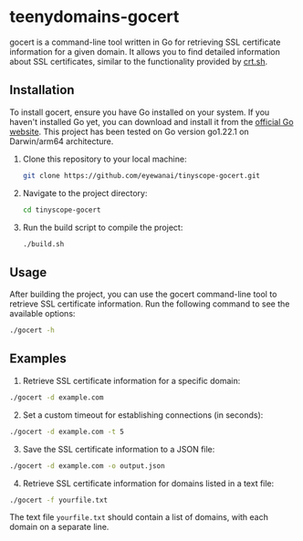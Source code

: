 # teenydomains-gocert

gocert is a command-line tool written in Go for retrieving SSL certificate information for a given domain. It allows you to find detailed information about SSL certificates, similar to the functionality provided by [crt.sh](https://crt.sh).

## Installation

To install gocert, ensure you have Go installed on your system.
If you haven't installed Go yet, you can download and install it from the [official Go website](https://go.dev/doc/install).
This project has been tested on Go version go1.22.1 on Darwin/arm64 architecture.

1. Clone this repository to your local machine:

    ```bash
    git clone https://github.com/eyewanai/tinyscope-gocert.git
    ```

2. Navigate to the project directory:

    ```bash
    cd tinyscope-gocert
    ```

3. Run the build script to compile the project:

    ```bash
    ./build.sh
    ```

## Usage

After building the project, you can use the gocert command-line tool to retrieve SSL certificate information. Run the following command to see the available options:

```bash
./gocert -h
```

## Examples

1. Retrieve SSL certificate information for a specific domain:

  ```bash
  ./gocert -d example.com
  ```

2. Set a custom timeout for establishing connections (in seconds):

  ```bash
  ./gocert -d example.com -t 5
  ```

3. Save the SSL certificate information to a JSON file:
  ```bash
  ./gocert -d example.com -o output.json
  ```

4. Retrieve SSL certificate information for domains listed in a text file:

  ```bash
  ./gocert -f yourfile.txt
  ```

  The text file `yourfile.txt` should contain a list of domains, with each domain on a separate line.



